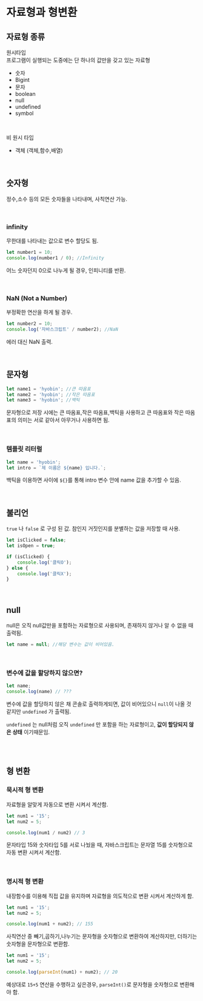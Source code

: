 # 자료형과 형변환

## 자료형 종류

원시타입
<br/>
프로그램이 실행되는 도중에는 단 하나의 값만을 갖고 있는 자료형

- 숫자
- Bigint
- 문자
- boolean
- null
- undefined
- symbol

<br/>

비 원시 타입

- 객체 (객체,함수,배열)

<br/>

## 숫자형

정수,소수 등의 모든 숫자들을 나타내며, 사칙연산 가능.

<br/>

### infinity

무한대를 나타내는 값으로 변수 할당도 됨.

```js
let number1 = 10;
console.log(number1 / 0); //Infinity
```
어느 숫자던지 0으로 나누게 될 경우, 인피니티를 반환.

<br/>

### NaN (Not a Number)

부정확한 연산을 하게 될 경우.

```js
let number2 = 10;
console.log('자바스크립트' / number2); //NaN
```

에러 대신 NaN 출력.

<br/>

## 문자형

```js
let name1 = 'hyobin'; //큰 따옴표
let name2 = 'hyobin'; //작은 따옴표
let name3 = 'hyobin'; //백틱
```

문자형으로 저장 시에는 큰 따옴표,작은 따옴표,백틱을 사용하고 큰 따옴표와 작은 따옴표의 의미는 서로 같아서 아무거나 사용하면 됨.

<br/>

### 템플릿 리터럴

```js
let name = 'hyobin';
let intro = `제 이름은 ${name} 입니다.`;
```
백틱을 이용하면 사이에 `${}`를 통해 intro 변수 안에 name 값을 추가할 수 있음.

<br/>

## 불리언

`true` 나 `false` 로 구성 된 값. 참인지 거짓인지를 분별하는 값을 저장할 때 사용.

```js
let isClicked = false;
let isOpen = true;

if (isClicked) {
    console.log('클릭O');
} else {
    console.log('클릭X');
}
```

<br/>

## null

null은 오직 null값만을 포함하는 자료형으로 사용되며, 존재하지 않거나 알 수 없을 때 출력됨.

```js
let name = null; //해당 변수는 값이 비어있음.
```

<br/>

### 변수에 값을 할당하지 않으면?

```js
let name;
console.log(name) // ???
```

변수에 값을 할당하지 않은 채 콘솔로 출력하게되면, 값이 비어있으니 `null`이 나올 것 같지만 `undefined` 가 출력됨.

`undefined` 는 null처럼 오직 `undefined` 만 포함을 하는 자료형이고, **값이 할당되지 않은 상태** 이기때문임.

<br/>
<br/>

## 형 변환

### 묵시적 형 변환
자료형을 알맞게 자동으로 변환 시켜서 계산함.

```js
let num1 = '15';
let num2 = 5;

console.log(num1 / num2) // 3
```

문자타입 15와 숫자타입 5를 서로 나눴을 때,
자바스크립트는 문자열 15를 숫자형으로 자동 변환 시켜서 계산함.

<br/>

### 명시적 형 변환
내장함수를 이용해 직접 값을 유지하며 자료형을 의도적으로 변환 시켜서 계산하게 함.

```js
let num1 = '15';
let num2 = 5;

console.log(num1 + num2); // 155
```

사칙연산 중 빼기,곱하기,나누기는 문자형을 숫자형으로 변환하여 계산하지만, 더하기는 숫자형을 문자형으로 변환함.

```js
let num1 = '15';
let num2 = 5;

console.log(parseInt(num1) + num2); // 20
```
예상대로 `15+5` 연산을 수행하고 싶은경우, `parseInt()`로 문자형을 숫자형으로 변환해야 함.